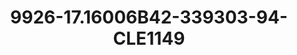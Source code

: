 ---
title: 9926-17.16006B42-339303-94-CLE1149
image: 9926-17.16006B42-339303-94-CLE1149.jpg
brand: classic-collection
layout: vestito
---